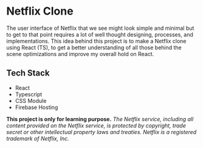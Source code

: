 # Netflix Clone

The user interface of Netflix that we see might look simple and minimal but to get to that point requires a lot of well thought designing, processes, and implementations. This idea behind this project is to make a Netflix clone using React (TS), to get a better understanding of all those behind the scene optimizations and improve my overall hold on React.

## Tech Stack

-   React
-   Typescript
-   CSS Module
-   Firebase Hosting


**This project is only for learning purpose.** _The Netflix service, including all content provided on the Netflix service, is protected by copyright, trade secret or other intellectual property laws and treaties. Netflix is a registered trademark of Netflix, Inc._

